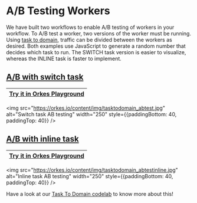 # A/B Testing Workers

We have built two workflows to enable A/B testing of workers in your workflow. To A/B test a worker, two versions of the worker must be running. Using [task to domain](https://orkes.io/content/docs/codelab/taskToDomain), traffic can be divided between the workers as desired. Both examples use JavaScript to generate a random number that decides which task to run. The SWITCH task version is easier to visualize, whereas the INLINE task is faster to implement.


## [A/B with switch task](https://github.com/conductor-sdk/conductor-examples/blob/main/workflow_AB_testing/AB_switch.json)

|[Try it in Orkes Playground](https://play.orkes.io/workflowDef/AB_with_dynamic_task)|
|---| 

<img src="https://orkes.io/content/img/tasktodomain_abtest.jpg" alt="Switch task AB testing" width="250" style={{paddingBottom: 40, paddingTop: 40}} />

## [A/B with inline task](https://github.com/conductor-sdk/conductor-examples/blob/main/workflow_AB_testing/AB_inline.json)


|[Try it in Orkes Playground](https://play.orkes.io/workflowDef/AB_with_inline_task)|
|---| 

<img src="https://orkes.io/content/img/tasktodomain_abtestinline.jpg" alt="Inline task AB testing" width="250" style={{paddingBottom: 40, paddingTop: 40}} />

Have a look at our [Task To Domain codelab](https://orkes.io/content/docs/codelab/taskToDomain#ab-testing-of-workflows) to know more about this!
